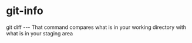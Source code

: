 # git-info

git diff --- That command compares what is in your working directory with what is in your staging area
